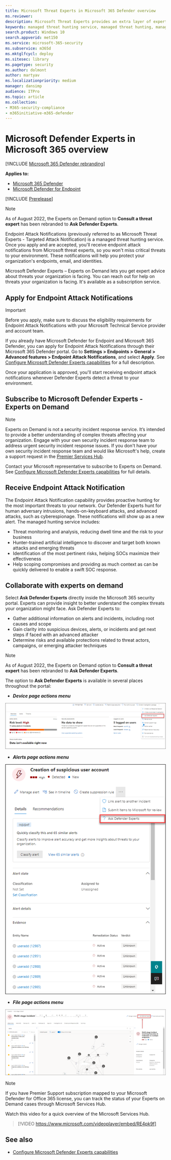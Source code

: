 ```yaml
---
title: Microsoft Threat Experts in Microsoft 365 Defender overview
ms.reviewer: 
description: Microsoft Threat Experts provides an extra layer of expertise to Microsoft 365 Defender.
keywords: managed threat hunting service, managed threat hunting, managed detection and response (MDR) service, MTE, Microsoft Threat Experts, endpoint attack notification, Endpoint Attack Notification
search.product: Windows 10
search.appverid: met150
ms.service: microsoft-365-security
ms.subservice: m365d
ms.mktglfcycl: deploy
ms.sitesec: library
ms.pagetype: security
ms.author: dolmont
author: martyav
ms.localizationpriority: medium
manager: dansimp
audience: ITPro
ms.topic: article
ms.collection: 
- M365-security-compliance
- m365initiative-m365-defender
---
```


# Microsoft Defender Experts in Microsoft 365 overview

[!INCLUDE [Microsoft 365 Defender rebranding](../includes/microsoft-defender.md)]

**Applies to:**

- [Microsoft 365 Defender](https://go.microsoft.com/fwlink/?linkid=2118804)
- [Microsoft Defender for Endpoint](https://go.microsoft.com/fwlink/p/?linkid=2154037)

[!INCLUDE [Prerelease](../includes/prerelease.md)]

> [!NOTE]
> As of August 2022, the Experts on Demand option to **Consult a threat expert** has been rebranded to **Ask Defender Experts**.

Endpoint Attack Notifications (previously referred to as Microsoft Threat Experts - Targeted Attack Notification) is a managed threat hunting service. Once you apply and are accepted, you'll receive endpoint attack notifications from Microsoft threat experts, so you won't miss critical threats to your environment. These notifications will help you protect your organization's endpoints, email, and identities.

Microsoft Defender Experts – Experts on Demand lets you get expert advice about threats your organization is facing. You can reach out for help on threats your organization is facing. It's available as a subscription service.

## Apply for Endpoint Attack Notifications

> [!IMPORTANT]
> Before you apply, make sure to discuss the eligibility requirements for Endpoint Attack Notifications with your Microsoft Technical Service provider and account team.

If you already have Microsoft Defender for Endpoint and Microsoft 365 Defender, you can apply for Endpoint Attack Notifications through their Microsoft 365 Defender portal. Go to **Settings > Endpoints > General > Advanced features > Endpoint Attack Notifications**, and select **Apply**. See [Configure Microsoft Defender Experts capabilities](./configure-microsoft-threat-experts.md) for a full description.

Once your application is approved, you'll start receiving endpoint attack notifications whenever Defender Experts detect a threat to your environment.

## Subscribe to Microsoft Defender Experts - Experts on Demand

> [!NOTE]
> Experts on Demand is not a security incident response service. It’s intended to provide a better understanding of complex threats affecting your organization. Engage with your own security incident response team to address urgent security incident response issues. If you don't have your own security incident response team and would like Microsoft's help, create a support request in the [Premier Services Hub](/services-hub/).

Contact your Microsoft representative to subscribe to Experts on Demand.  See [Configure Microsoft Defender Experts capabilities](./configure-microsoft-threat-experts.md) for full details.

## Receive Endpoint Attack Notification

The Endpoint Attack Notification capability provides proactive hunting for the most important threats to your network. Our Defender Experts hunt for human adversary intrusions, hands-on-keyboard attacks, and advanced attacks, such as cyberespionage. These notifications will show up as a new alert. The managed hunting service includes:

- Threat monitoring and analysis, reducing dwell time and the risk to your business
- Hunter-trained artificial intelligence to discover and target both known attacks and emerging threats
- Identification of the most pertinent risks, helping SOCs maximize their effectiveness
- Help scoping compromises and providing as much context as can be quickly delivered to enable a swift SOC response.

## Collaborate with experts on demand

Select **Ask Defender Experts** directly inside the Microsoft 365 security portal.  Experts can provide insight to better understand the complex threats your organization might face.  Ask Defender Experts to:

- Gather additional information on alerts and incidents, including root causes and scope
- Gain clarity into suspicious devices, alerts, or incidents and get next steps if faced with an advanced attacker
- Determine risks and available protections related to threat actors, campaigns, or emerging attacker techniques

> [!NOTE]
> As of August 2022, the Experts on Demand option to **Consult a threat expert** has been rebranded to **Ask Defender Experts**.

The option to **Ask Defender Experts** is available in several places throughout the portal:

- ***Device page actions menu***

![Screenshot of the Ask Defender Experts menu option in the Device page action menu in the Microsoft 365 Defender portal.](../../media/mte/device-page-actions-menu.png)

- ***Alerts page actions menu***

![Screenshot of the Ask Defender Experts menu option in the Alerts page action menu in the Microsoft 365 Defender portal.](../../media/mte/alerts-page-actions-menu.png)

- ***File page actions menu***

![Screenshot of the Ask Defender Experts menu option in the Incidents page action menu in the Microsoft 365 Defender portal.](../../media/mte/incidents-page-actions-menu.png)

> [!NOTE]
> If you have Premier Support subscription mapped to your Microsoft Defender for Office 365 license, you can track the status of your Experts on Demand cases through Microsoft Services Hub.

Watch this video for a quick overview of the Microsoft Services Hub.

> [!VIDEO https://www.microsoft.com/videoplayer/embed/RE4pk9f]

## See also

- [Configure Microsoft Defender Experts capabilities](./configure-microsoft-threat-experts.md)
